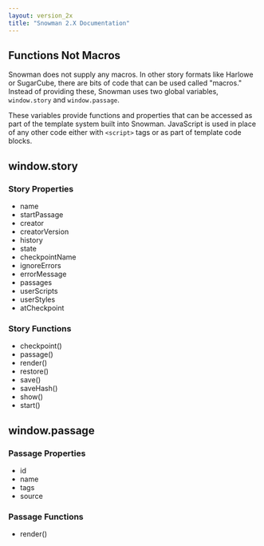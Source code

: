 ```yaml
---
layout: version_2x
title: "Snowman 2.X Documentation"
---
```


## Functions Not Macros

Snowman does not supply any macros. In other story formats like Harlowe or SugarCube, there are bits of code that can be used called "macros." Instead of providing these, Snowman uses two global variables, `window.story` and `window.passage`.

These variables provide functions and properties that can be accessed as part of the template system built into Snowman. JavaScript is used in place of any other code either with `<script>` tags or as part of template code blocks.

## window.story

### Story Properties

* name
* startPassage
* creator
* creatorVersion
* history
* state
* checkpointName
* ignoreErrors
* errorMessage
* passages
* userScripts
* userStyles
* atCheckpoint

### Story Functions

* checkpoint()
* passage()
* render()
* restore()
* save()
* saveHash()
* show()
* start()

## window.passage

### Passage Properties

* id
* name
* tags
* source

### Passage Functions

* render()
